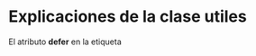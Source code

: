 # Explicaciones de la clase utiles

El atributo **defer** en la etiqueta <script> indica al navegador que debe descargar el script en segundo plano y ejecutarlo una vez que el documento HTML haya sido completamente analizado y construido (es decir, cuando el DOM esté listo). Esto es útil para mejorar el rendimiento de la página y evitar bloqueos durante la carga del contenido.

Detalles del funcionamiento:
- Descarga en segundo plano: El script se descarga mientras el navegador continúa procesando el HTML.
- Ejecución después del análisis del DOM: El script se ejecuta solo después de que el navegador haya terminado de construir el DOM.
- Ejemplo:
    ```html
    <!DOCTYPE html>
    <html lang="es">
    <head>
        <meta charset="UTF-8">
        <title>Ejemplo de defer</title>
        <script defer src="js/index.js"></script>
    </head>
    <body>
        <h1>Hola, mundo!</h1>
    </body>
    </html>
    ```

En este ejemplo, el navegador descargará js/index.js en segundo plano y lo ejecutará después de que el DOM esté completamente construido. Esto asegura que el contenido de la página se cargue y se muestre al usuario sin demoras causadas por la ejecución del script.

------------------------------------------------------
La utilizacion de \n en un console.log se utiliza para un salto de linea.

- Ejemeplo: 
    - console.log("\n/* ES6 - Template literals */");